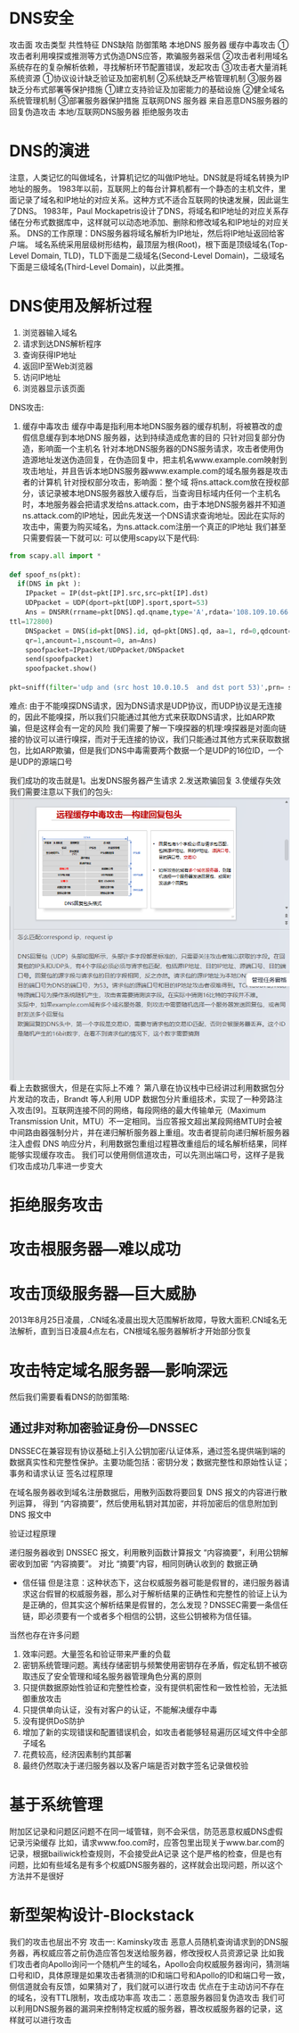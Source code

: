 # DNS安全
攻击面	攻击类型	共性特征	DNS缺陷	防御策略
本地DNS
服务器	缓存中毒攻击	①攻击者利用嗅探或推测等方式伪造DNS应答，欺骗服务器采信
②攻击者利用域名系统存在的复杂解析依赖，寻找解析环节配置错误，发起攻击
③攻击者大量消耗系统资源	①协议设计缺乏验证及加密机制
②系统缺乏严格管理机制
③服务器缺乏分布式部署等保护措施	①建立支持验证及加密能力的基础设施
②健全域名系统管理机制
③部署服务器保护措施
互联网DNS
服务器	来自恶意DNS服务器的回复伪造攻击
本地/互联网DNS服务器	拒绝服务攻击

# DNS的演进
注意，人类记忆的叫做域名，计算机记忆的叫做IP地址。DNS就是将域名转换为IP地址的服务。
1983年以前，互联网上的每台计算机都有一个静态的主机文件，里面记录了域名和IP地址的对应关系。这种方式不适合互联网的快速发展，因此诞生了DNS。
1983年，Paul Mockapetris设计了DNS，将域名和IP地址的对应关系存储在分布式数据库中，这样就可以动态地添加、删除和修改域名和IP地址的对应关系。
DNS的工作原理：DNS服务器将域名解析为IP地址，然后将IP地址返回给客户端。
域名系统采用层级树形结构，最顶层为根(Root)，根下面是顶级域名(Top-Level Domain, TLD)，TLD下面是二级域名(Second-Level Domain)，二级域名下面是三级域名(Third-Level Domain)，以此类推。

# DNS使用及解析过程
1.  浏览器输入域名
2.  请求到达DNS解析程序
3.  查询获得IP地址
4. 返回IP至Web浏览器
5. 访问IP地址
6. 浏览器显示该页面

DNS攻击:
1. 缓存中毒攻击
缓存中毒是指利用本地DNS服务器的缓存机制，将被篡改的虚假信息缓存到本地DNS 服务器，达到持续造成危害的目的
只针对回复部分伪造，影响面一个主机名
针对本地DNS服务器的DNS服务请求，攻击者使用伪造源地址发送伪造回复，在伪造回复中，把主机名www.example.com映射到攻击地址，并且告诉本地DNS服务器www.example.com的域名服务器是攻击者的计算机
针对授权部分攻击，影响面：整个域
将ns.attack.com放在授权部分，该记录被本地DNS服务器放入缓存后，当查询目标域内任何一个主机名时，本地服务器会把请求发给ns.attack.com，由于本地DNS服务器并不知道ns.attack.com的IP地址，因此先发送一个DNS请求查询地址。因此在实际的攻击中，需要为购买域名，为ns.attack.com注册一个真正的IP地址
我们甚至只需要假装一下就可以:
可以使用scapy以下是代码:
```python
from scapy.all import *
 
def spoof_ns(pkt):
  if(DNS in pkt ):
    IPpacket = IP(dst=pkt[IP].src,src=pkt[IP].dst)
    UDPpacket = UDP(dport=pkt[UDP].sport,sport=53)
    Ans = DNSRR(rrname=pkt[DNS].qd.qname,type='A',rdata='108.109.10.66',
ttl=172800)
    DNSpacket = DNS(id=pkt[DNS].id, qd=pkt[DNS].qd, aa=1, rd=0,qdcount=1,
    qr=1,ancount=1,nscount=0, an=Ans)
    spoofpacket=IPpacket/UDPpacket/DNSpacket
    send(spoofpacket)
    spoofpacket.show()
 
pkt=sniff(filter='udp and (src host 10.0.10.5  and dst port 53)',prn= spoof_ns)
```
难点:
由于不能嗅探DNS请求，因为DNS请求是UDP协议，而UDP协议是无连接的，因此不能嗅探，所以我们只能通过其他方式来获取DNS请求，比如ARP欺骗，但是这样会有一定的风险
我们需要了解一下嗅探器的机理:嗅探器是对面向链接的协议可以进行嗅探，而对于无连接的协议，我们只能通过其他方式来获取数据包，比如ARP欺骗，但是我们DNS中毒需要两个数据一个是UDP的16位ID，一个是UDP的源端口号

我们成功的攻击就是1。出发DNS服务器产生请求 2.发送欺骗回复 3.使缓存失效
我们需要注意以下我们的包头:
![image](/image/UDP_attack.png)
看上去数据很大，但是在实际上不难？
第八章在协议栈中已经讲过利用数据包分片发动的攻击，Brandt 等人利用 UDP 数据包分片重组技术，实现了一种旁路注入攻击[9]。互联网连接不同的网络，每段网络的最大传输单元（Maximum Transmission Unit，MTU）不一定相同。当应答报文超出某段网络MTU时会被中间路由器强制分片，并在递归解析服务器上重组。攻击者提前向递归解析服务器注入虚假 DNS 响应分片，利用数据包重组过程篡改重组后的域名解析结果，同样能够实现缓存攻击。
我们可以使用侧信道攻击，可以先测出端口号，这样子是我们攻击成功几率进一步变大
# 拒绝服务攻击

# 攻击根服务器—难以成功

# 攻击顶级服务器—巨大威胁
2013年8月25日凌晨，.CN域名凌晨出现大范围解析故障，导致大面积.CN域名无法解析，直到当日凌晨4点左右，CN根域名服务器解析才开始部分恢复

# 攻击特定域名服务器—影响深远

然后我们需要看看DNS的防御策略:

## 通过非对称加密验证身份—DNSSEC
DNSSEC在兼容现有协议基础上引入公钥加密/认证体系，通过签名提供端到端的数据真实性和完整性保护。主要功能包括：密钥分发；数据完整性和原始性认证；事务和请求认证
签名过程原理

在域名服务器收到域名注册数据后，用散列函数将要回复 DNS 报文的内容进行散列运算， 得到 “内容摘要”，然后使用私钥对其加密，并将加密后的信息附加到DNS 报文中

验证过程原理

递归服务器收到 DNSSEC 报文，利用散列函数计算报文 “内容摘要”，利用公钥解密收到加密 “内容摘要”。 对比 “摘要”内容，相同则确认收到的 数据正确

- 信任锚
但是注意：这种状态下，这台权威服务器可能是假冒的，递归服务器请求这台假冒的权威服务器，那么对于解析结果的正确性和完整性的验证上认为是正确的，但其实这个解析结果是假冒的，怎么发现？DNSSEC需要一条信任链，即必须要有一个或者多个相信的公钥，这些公钥被称为信任锚。

当然也存在许多问题
1) 效率问题。大量签名和验证带来严重的负载
2) 密钥系统管理问题。离线存储密钥与频繁使用密钥存在矛盾，假定私钥不被窃取违反了安全管理和域名服务器管理角色分离的原则
3) 只提供数据原始性验证和完整性检查，没有提供机密性和一致性检验，无法抵御重放攻击
4) 只提供单向认证，没有对客户的认证，不能解决缓存中毒
5) 没有提供DoS防护
6) 增加了新的实现错误和配置错误机会，如攻击者能够轻易遍历区域文件中全部子域名
7) 花费较高，经济因素制约其部署
8) 最终仍然取决于递归服务器以及客户端是否对数字签名记录做校验

# 基于系统管理
附加区记录和问题区问题不在同一域管辖，则不会采信，防范恶意权威DNS虚假记录污染缓存
比如，请求www.foo.com时，应答包里出现关于www.bar.com的记录，根据bailiwick检查规则，不会接受此A记录
这个是严格的检查，但是也有问题，比如有些域名是有多个权威DNS服务器的，这样就会出现问题，所以这个方法并不是很好

# 新型架构设计-Blockstack

我们的攻击也层出不穷
攻击一: Kaminsky攻击
恶意人员随机查询请求到的DNS服务器，再权威应答之前伪造应答包发送给服务器，修改授权人员资源记录
比如我们攻击者向Apollo询问一个随机产生的域名，Apollo会向权威服务器询问，猜测端口号和ID，具体原理是如果攻击者猜测的ID和端口号和Apollo的ID和端口号一致，侧信道就会有反馈，如果猜对了，我们就可以进行攻击
优点在于主动访问不存在的域名，没有TTL限制，攻击成功率高
攻击二：恶意服务器回复伪造攻击
我们可以利用DNS服务器的漏洞来控制特定权威的服务器，篡改权威服务器的记录，这样就可以进行攻击

